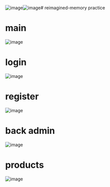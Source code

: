 ![image](https://github.com/dornrock123/shoes-website/assets/60999611/9525867e-e3c6-430f-aa06-5142602b76ff)![image](https://github.com/dornrock123/shoes-website/assets/60999611/2a34cbbc-b171-4d8d-86c0-5a5df1290452)# reimagined-memory
practice

<h1>main</h1>

![image](https://github.com/dornrock123/shoes-website/assets/60999611/3a4cb208-1eb0-4d98-a62f-75673f235c91)

<h1>login</h1>

![image](https://github.com/dornrock123/shoes-website/assets/60999611/9c682492-5ac2-437e-bd2b-ac28acd0f8a3)

<h1>register</h1>

![image](https://github.com/dornrock123/shoes-website/assets/60999611/5810b9eb-93cc-432f-af9a-1386b23717b3)

<h1>back admin</h1>

![image](https://github.com/dornrock123/shoes-website/assets/60999611/1c80c3f0-563e-4201-8471-12c81c38f78d)


<h1>products</h1>

![image](https://github.com/dornrock123/shoes-website/assets/60999611/73a9ef87-a759-441b-9bd0-df605e8bff16)


